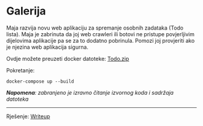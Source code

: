 # Galerija
Maja razvija novu web aplikaciju za spremanje osobnih zadataka (Todo lista). 
Maja je zabrinuta da joj web crawleri ili botovi ne pristupe povjerljivim dijelovima aplikacije pa se za to dodatno pobrinula.
Pomozi joj provjeriti ako je njezina web aplikacija sigurna.

Ovdje možete preuzeti docker datoteke: [Todo.zip](https://github.com/fnovak22/ctf-zavrsni/raw/refs/heads/main/Zadaci/Web%20eksploatacija/Todo/Datoteke/Todo.zip)

Pokretanje:
```
docker-compose up --build
```

_**Napomena**: zabranjeno je izravno čitanje izvornog koda i sadržaja datoteka_

---

Rješenje: [Writeup](https://github.com/fnovak22/ctf-zavrsni/tree/main/Zadaci/Web%20eksploatacija/Todo/Writeup)
